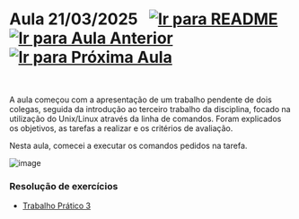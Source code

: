 # Aula 21/03/2025 &nbsp; [![Ir para README](https://img.shields.io/badge/Indice-Verde?style=for-the-badge)](../README.md#indice) &nbsp; [![Ir para Aula Anterior](https://img.shields.io/badge/Anterior-Aula%204-007ACC?style=for-the-badge)](../aulas/14-03-2025.md) [![Ir para Próxima Aula](https://img.shields.io/badge/Próxima-Aula%206-007ACC?style=for-the-badge)](../aulas/28-03-2025.md)

<br>

<p>  
A aula começou com a apresentação de um trabalho pendente de dois colegas, seguida da introdução ao terceiro trabalho da disciplina, focado na utilização do Unix/Linux através da linha de comandos. Foram explicados os objetivos, as tarefas a realizar e os critérios de avaliação.  
</p>

<p>  
Nesta aula, comecei a executar os comandos pedidos na tarefa.  
</p>


![image](https://github.com/user-attachments/assets/103c7a4b-5dd3-4b12-968c-6829f62846ab)

### Resolução de exercícios

- [Trabalho Prático 3](../fichas/trabalho_pratico_3.pdf)
